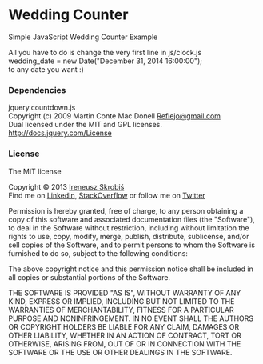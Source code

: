 # Wedding Counter

Simple JavaScript Wedding Counter Example<br/>

All you have to do is change the very first line in js/clock.js<br/>
wedding_date = new Date("December 31, 2014 16:00:00");<br/>
to any date you want :)

### Dependencies

jquery.countdown.js<br/>
Copyright (c) 2009 Martin Conte Mac Donell <Reflejo@gmail.com><br/>
Dual licensed under the MIT and GPL licenses.<br/>
http://docs.jquery.com/License

### License

The MIT license

Copyright &copy; 2013 [Ireneusz Skrobiś](http://selleo.com/people/ireneusz-skrobis)<br/>
Find me on [LinkedIn](http://www.linkedin.com/in/ireneuszskrobis), [StackOverflow](http://stackoverflow.com/users/426085/ireneusz-skrobis) or follow me on [Twitter](https://twitter.com/ireneuszskrobis)

Permission is hereby granted, free of charge, to any person obtaining a copy of this software and associated documentation files (the "Software"), to deal in the Software without restriction, including without limitation the rights to use, copy, modify, merge, publish, distribute, sublicense, and/or sell copies of the Software, and to permit persons to whom the Software is furnished to do so, subject to the following conditions:

The above copyright notice and this permission notice shall be included in all copies or substantial portions of the Software.

THE SOFTWARE IS PROVIDED "AS IS", WITHOUT WARRANTY OF ANY KIND, EXPRESS OR IMPLIED, INCLUDING BUT NOT LIMITED TO THE WARRANTIES OF MERCHANTABILITY, FITNESS FOR A PARTICULAR PURPOSE AND NONINFRINGEMENT. IN NO EVENT SHALL THE AUTHORS OR COPYRIGHT HOLDERS BE LIABLE FOR ANY CLAIM, DAMAGES OR OTHER LIABILITY, WHETHER IN AN ACTION OF CONTRACT, TORT OR OTHERWISE, ARISING FROM, OUT OF OR IN CONNECTION WITH THE SOFTWARE OR THE USE OR OTHER DEALINGS IN THE SOFTWARE.